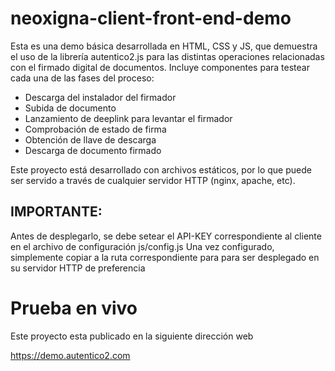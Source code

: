 # neoxigna-client-front-end-demo
Esta es una demo básica desarrollada en HTML, CSS y JS, que demuestra el uso de la librería autentico2.js para las distintas operaciones relacionadas con el firmado digital de documentos.
Incluye componentes para testear cada una de las fases del proceso:

- Descarga del instalador del firmador
- Subida de documento
- Lanzamiento de deeplink para levantar el firmador
- Comprobación de estado de firma
- Obtención de llave de descarga
- Descarga de documento firmado

Este proyecto está desarrollado con archivos estáticos, por lo que puede ser servido a través de cualquier servidor HTTP (nginx, apache, etc).

## IMPORTANTE:
Antes de desplegarlo, se debe setear el API-KEY correspondiente al cliente en el archivo de configuración js/config.js
Una vez configurado, simplemente copiar a la ruta correspondiente para para ser desplegado en su servidor HTTP de preferencia

# Prueba en vivo

Este proyecto esta publicado en la siguiente dirección web

https://demo.autentico2.com

